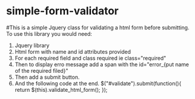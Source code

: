 # simple-form-validator
#This is a simple Jquery class for validating a html form before submitting.
To use this library you would need: 
1. Jquery library 
2. Html form with name and id attributes provided
3. For each required field and class required ie class="required" 
4. Then to display erro message add a span with the id="error_{put name of the required filed}"
5. Then add a submit button. 
6. And the following code at the end.
$("#validate").submit(function(){
	return $(this).validate_html_form();
});

